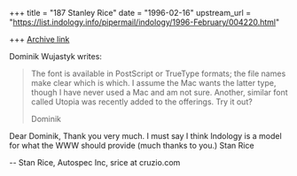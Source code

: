 +++
title = "187 Stanley Rice"
date = "1996-02-16"
upstream_url = "https://list.indology.info/pipermail/indology/1996-February/004220.html"

+++
[Archive link](https://list.indology.info/pipermail/indology/1996-February/004220.html)

Dominik Wujastyk writes:
> 
> The font is available in PostScript or TrueType formats; the file names
> make clear which is which.  I assume the Mac wants the latter type,
> though I have never used a Mac and am not sure.  Another, similar font
> called Utopia was recently added to the offerings.  Try it out?
> 
> Dominik
> 
Dear Dominik,
Thank you very much. I must say I think Indology is a model for what
the WWW should provide (much thanks to you.) 
   Stan Rice


-- 
Stan Rice, Autospec Inc, srice at cruzio.com  







